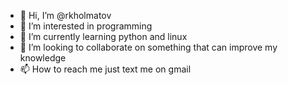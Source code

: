 - 👋 Hi, I’m @rkholmatov
- 👀 I’m interested in programming  
- 🌱 I’m currently learning python and linux
- 💞️ I’m looking to collaborate on something that can improve my knowledge
- 📫 How to reach me just text me on gmail

<!---
rkholmatov/rkholmatov is a ✨ special ✨ repository because its `README.md` (this file) appears on your GitHub profile.
You can click the Preview link to take a look at your changes.
--->

